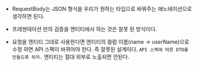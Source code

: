 * RequestBody는 JSON 형식을 우리가 원하는 타입으로 바꿔주는 애노테이션으로 생각하면 된다.

* 프레젠테이션 딴의 검증을 엔티티에서 하는 것은 잘못 된 방식이다.

* 요청을 엔티티 그대로 사용한다면 엔티티의 컬럼 이름(name -> userName)으로 수정 하면 API 스펙이 바뀌어야 한다. 즉 잘못된 설계이다.
  `API 스펙에 따른 DTO를 만들도록 하자.`
  엔티티는 절대 외부로 노출되면 안된다.